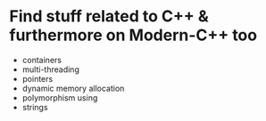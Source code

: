 # Find stuff related to C++ & furthermore on Modern-C++ too

* containers
* multi-threading
* pointers
* dynamic memory allocation
* polymorphism using
* strings
